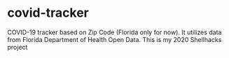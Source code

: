 # covid-tracker
COVID-19 tracker based on Zip Code (Florida only for now).
It utilizes data from Florida Department of Health Open Data.
This is my 2020 Shellhacks project